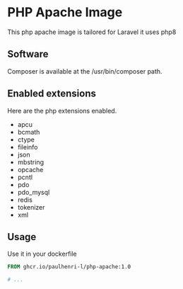 # PHP Apache Image

This php apache image is tailored for Laravel it uses php8

## Software

Composer is available at the /usr/bin/composer path.

## Enabled extensions

Here are the php extensions enabled.

- apcu
- bcmath
- ctype
- fileinfo
- json
- mbstring
- opcache
- pcntl
- pdo
- pdo_mysql
- redis
- tokenizer
- xml

## Usage

Use it in your dockerfile

```dockerfile
FROM ghcr.io/paulhenri-l/php-apache:1.0

# ...
```

